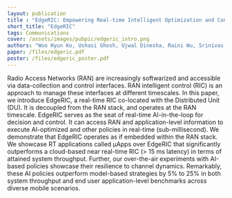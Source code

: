 ```yaml
---
layout: publication
title : "EdgeRIC: Empowering Real-time Intelligent Optimization and Control in NextG Networks"
short_title: "EdgeRIC"
tags: Communications
cover: /assets/images/pubpic/edgeric_intro.png
authors: "Woo Hyun Ko, Ushasi Ghosh, Ujwal Dinesha, Raini Wu, Srinivas Shakkottai, Dinesh Bharadia"
paper: /files/edgeric.pdf
poster: /files/edgeric_poster.pdf
---
```

Radio Access Networks (RAN) are increasingly softwarized and accessible via data-collection and control interfaces. RAN intelligent control (RIC) is an approach to manage these 
interfaces at different timescales. In this paper, we introduce EdgeRIC, a real-time RIC co-located with the Distributed Unit (DU). It is decoupled from the RAN stack, and operates 
at the RAN timescale. EdgeRIC serves as the seat of real-time AI-in-the-loop for decision and control. It can access RAN and application-level information to execute AI-optimized 
and other policies in real-time (sub-millisecond). We demonstrate that EdgeRIC operates as if embedded within the RAN stack. We showcase RT applications called μApps over EdgeRIC 
that significantly outperforms a cloud-based near real-time RIC (> 15 ms latency) in terms of attained system throughput. Further, our over-the-air experiments with AI-based policies 
showcase their resilience to channel dynamics. Remarkably, these AI policies outperform model-based strategies by 5% to 25% in both system throughput and end user application-level 
benchmarks across diverse mobile scenarios.
